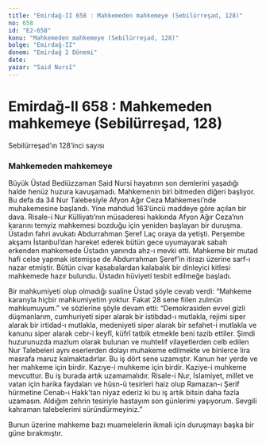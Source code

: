 ```yaml
---
title: "Emirdağ-II 658 : Mahkemeden mahkemeye (Sebilürreşad, 128)"
no: 658
id: "E2-658"
konu: "Mahkemeden mahkemeye (Sebilürreşad, 128)"
bolge: "Emirdağ-II"
donem: "Emirdağ 2 Dönemi"
date: 
yazar: "Said Nursî"
---
```


# Emirdağ-II 658 : Mahkemeden mahkemeye (Sebilürreşad, 128)

<p class="takdim">Sebilürreşad’ın 128’inci sayısı</p>

### Mahkemeden mahkemeye

Büyük Üstad Bediüzzaman Said Nursi hayatının son demlerini yaşadığı halde henüz huzura kavuşamadı. Mahkemenin biri bitmeden diğeri başlıyor. Bu defa da 34 Nur Talebesiyle Afyon Ağır Ceza Mahkemesi’nde muhakemesine başlandı. Yine mahdud 163’üncü maddeye göre açılan bir dava. Risale-i Nur Külliyatı’nın müsaderesi hakkında Afyon Ağır Ceza’nın kararını temyiz mahkemesi bozduğu için yeniden başlayan bir duruşma. Üstadın fahri avukatı Abdurrahman Şeref Laç oraya da yetişti. Perşembe akşamı İstanbul’dan hareket ederek bütün gece uyumayarak sabah erkenden mahkemede Üstadın yanında ahz-ı mevki etti. Mahkeme bir mutad hafi celse yapmak istemişse de Abdurrahman Şeref’in itirazı üzerine sarf-ı nazar etmiştir. Bütün civar kasabalardan kalabalık bir dinleyici kitlesi mahkemede hazır bulundu. Üstadın hüviyeti tesbit edilmeğe başladı.

Bir mahkumiyeti olup olmadığı sualine Üstad şöyle cevab verdi: “Mahkeme kararıyla hiçbir mahkumiyetim yoktur. Fakat 28 sene fiilen zulmün mahkumuyum.” ve sözlerine şöyle devam etti: “Demokrasiden evvel gizli düşmanlarım, cumhuriyeti siper alarak bir istibdad-ı mutlakla, rejimi siper alarak bir irtidad-ı mutlakla, medeniyeti siper alarak bir sefahet-i mutlakla ve kanunu siper alarak cebr-i keyfî, küfrî tatbik etmekle beni tazib ettiler. Şimdi huzurunuzda mazlum olarak bulunan ve muhtelif vilayetlerden celb edilen Nur Talebeleri aynı eserlerden dolayı muhakeme edilmekte ve binlerce lira masrafa maruz kalmaktadırlar. Bu iş dört sene uzamıştır. Kanun her yerde ve her mahkeme için birdir. Kazıye-i muhkeme için birdir. Kaziye-i muhkeme mevcuttur. Bu iş burada artık uzamamalıdır. Risale-i Nur, İslamiyet, millet ve vatan için harika faydaları ve hüsn-ü tesirleri haiz olup Ramazan-ı Şerif hürmetine Cenab-ı Hakk’tan niyaz ederiz ki bu iş artık bitsin daha fazla uzamasın. Aldığım zehrin tesiriyle hastayım son günlerimi yaşıyorum. Sevgili kahraman talebelerimi süründürmeyiniz.”

Bunun üzerine mahkeme bazı muamelelerin ikmali için duruşmayı başka bir güne bırakmıştır.
